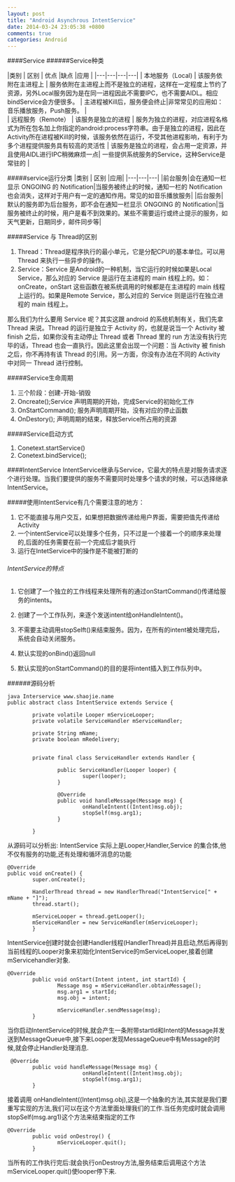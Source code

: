 ```yaml
---
layout: post
title: "Android Asynchrous IntentService"
date: 2014-03-24 23:05:38 +0800
comments: true
categories: Android
---
```

####Service
######Service种类

|类别 | 区别  |  优点   |缺点   |应用   |
|---|---|---|---|
| 本地服务（Local)  | 该服务依附在主进程上  | 服务依附在主进程上而不是独立的进程，这样在一定程度上节约了资源，另外Local服务因为是在同一进程因此不需要IPC，也不需要AIDL。相应bindService会方便很多。  | 主进程被Kill后，服务便会终止|非常常见的应用如：音乐播放服务，Push服务。  |   
| 远程服务（Remote）  | 该服务是独立的进程  | 服务为独立的进程，对应进程名格式为所在包名加上你指定的android:process字符串。由于是独立的进程，因此在Activity所在进程被Kill的时候，该服务依然在运行，不受其他进程影响，有利于为多个进程提供服务具有较高的灵活性  | 该服务是独立的进程，会占用一定资源，并且使用AIDL进行IPC稍微麻烦一点| 一些提供系统服务的Service，这种Service是常驻的  |   

#####service运行分类
|类别 | 区别 |应用|
|---|---|---|
|前台服务|会在通知一栏显示 ONGOING 的 Notification|当服务被终止的时候，通知一栏的 Notification 也会消失，这样对于用户有一定的通知作用。常见的如音乐播放服务|
|后台服务|默认的服务即为后台服务，即不会在通知一栏显示 ONGOING 的 Notification|当服务被终止的时候，用户是看不到效果的。某些不需要运行或终止提示的服务，如天气更新，日期同步，邮件同步等|

#####Service 与 Thread的区别
1. Thread：Thread是程序执行的最小单元，它是分配CPU的基本单位。可以用 Thread 来执行一些异步的操作。
2. Service：Service 是Android的一种机制，当它运行的时候如果是Local Service，那么对应的 Service 是运行在主进程的 main 线程上的。如：onCreate，onStart 这些函数在被系统调用的时候都是在主进程的 main 线程上运行的。如果是Remote Service，那么对应的 Service 则是运行在独立进程的 main 线程上。

那么我们为什么要用 Service 呢？其实这跟 android 的系统机制有关，我们先拿 Thread 来说。Thread 的运行是独立于 Activity 的，也就是说当一个 Activity 被 finish 之后，如果你没有主动停止 Thread 或者 Thread 里的 run 方法没有执行完毕的话，Thread 也会一直执行。因此这里会出现一个问题：当 Activity 被 finish 之后，你不再持有该 Thread 的引用。另一方面，你没有办法在不同的 Activity 中对同一 Thread 进行控制。


#####Service生命周期
1. 三个阶段：创建-开始-销毁
2. Oncreate();Service 声明周期的开始，完成Service的初始化工作
3. OnStartCommand(); 服务声明周期开始，没有对应的停止函数
4. OnDestory(); 声明周期的结束，释放Service所占用的资源

#####Service启动方式
1. Conetext.startService()
2. Conetext.bindService();

####IntentService
IntentService继承与Service，它最大的特点是对服务请求逐个进行处理。当我们要提供的服务不需要同时处理多个请求的时候，可以选择继承IntentService。

#####使用IntentService有几个需要注意的地方：
1. 它不能直接与用户交互，如果想把数据传递给用户界面，需要把值先传递给Activity
2. 一个intentService可以处理多个任务，只不过是一个接着一个的顺序来处理的,后面的任务需要在前一个完成后才能执行
3. 运行在IntetService中的操作是不能被打断的

###### IntentService的特点
1.  它创建了一个独立的工作线程来处理所有的通过onStartCommand()传递给服务的intents。

2.  创建了一个工作队列，来逐个发送intent给onHandleIntent()。

3.   不需要主动调用stopSelft()来结束服务。因为，在所有的intent被处理完后，系统会自动关闭服务。

4.   默认实现的onBind()返回null

5.  默认实现的onStartCommand()的目的是将intent插入到工作队列中。

######源码分析
```
java Interservice www.shaojie.name
public abstract class IntentService extends Service { 

        private volatile Looper mServiceLooper; 
        private volatile ServiceHandler mServiceHandler; 

        private String mName; 
        private boolean mRedelivery; 
    

        private final class ServiceHandler extends Handler { 

                public ServiceHandler(Looper looper) { 
                        super(looper); 
                } 
    
                @Override 
                public void handleMessage(Message msg) { 
                        onHandleIntent((Intent)msg.obj); 
                        stopSelf(msg.arg1); 
                } 

        }
```
从源码可以分析出:
IntentService 实际上是Looper,Handler,Service 的集合体,他不仅有服务的功能,还有处理和循环消息的功能

```     
@Override 
public void onCreate() { 
        super.onCreate(); 

        HandlerThread thread = new HandlerThread("IntentService[" + mName + "]"); 
        thread.start(); 

        mServiceLooper = thread.getLooper(); 
        mServiceHandler = new ServiceHandler(mServiceLooper); 
        }
```
IntentService创建时就会创建Handler线程(HandlerThread)并且启动,然后再得到当前线程的Looper对象来初始化IntentService的mServiceLooper,接着创建mServicehandler对象.

```
@Override 
        public void onStart(Intent intent, int startId) { 
                Message msg = mServiceHandler.obtainMessage(); 
                msg.arg1 = startId; 
                msg.obj = intent; 

                mServiceHandler.sendMessage(msg); 
        }
```
当你启动IntentService的时候,就会产生一条附带startId和Intent的Message并发送到MessageQueue中,接下来Looper发现MessageQueue中有Message的时候,就会停止Handler处理消息.

```
 @Override 
        public void handleMessage(Message msg) { 
                        onHandleIntent((Intent)msg.obj); 
                        stopSelf(msg.arg1); 
        }
```
接着调用 onHandleIntent((Intent)msg.obj),这是一个抽象的方法,其实就是我们要重写实现的方法,我们可以在这个方法里面处理我们的工作.当任务完成时就会调用stopSelf(msg.arg1)这个方法来结束指定的工作

```
@Override 
        public void onDestroy() { 
                mServiceLooper.quit(); 
        }
```
当所有的工作执行完后:就会执行onDestroy方法,服务结束后调用这个方法 mServiceLooper.quit()使looper停下来.

 

